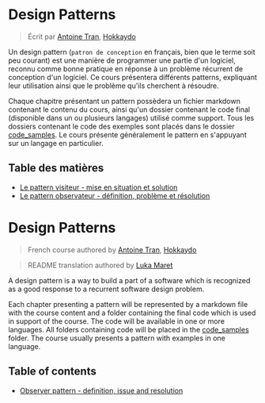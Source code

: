 # Design Patterns

> Écrit par [Antoine Tran](https://github.com/Tran-Antoine), [Hokkaydo](https://github.com/Hokkaydo)


Un design pattern (`patron de conception` en français, bien que le terme soit peu courant) est une manière de programmer une partie d'un logiciel, reconnu comme bonne pratique en réponse à un problème récurrent de conception d'un logiciel.
Ce cours présentera différents patterns, expliquant leur utilisation ainsi que le problème qu'ils cherchent à résoudre.

Chaque chapitre présentant un pattern possèdera un fichier markdown contenant le contenu du cours, ainsi qu'un dossier contenant le code final (disponible dans un ou plusieurs langages) utilisé comme support. Tous les dossiers contenant le code des exemples sont placés dans le dossier [code_samples](code_samples). Le cours présente généralement le pattern en s'appuyant sur un langage en particulier.

## Table des matières

- [Le pattern visiteur - mise en situation et solution](fr/VISITEUR_PATTERN.md)
- [Le pattern observateur - définition, problème et résolution](fr/OBSERVATEUR_PATTERN.md)

# Design Patterns

> French course authored by [Antoine Tran](https://github.com/Tran-Antoine), [Hokkaydo](https://github.com/Hokkaydo)

> README translation authored by [Luka Maret](https://github.com/LukaMrt)

A design pattern is a way to build a part of a software which is recognized as a good response to a recurrent software design problem.

Each chapter presenting a pattern will be represented by a markdown file with the course content and a folder containing the final code which is used in support of the course. The code will be available in one or more languages. All folders containing code will be placed in the [code_samples](code_samples) folder. The course usually presents a pattern with examples in one language.

## Table of contents

- [Observer pattern - definition, issue and resolution](en/OBSERVER_PATTERN.md)
